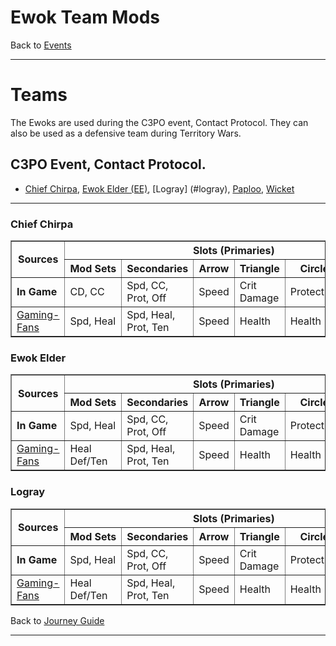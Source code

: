 # Ewok Team Mods

Back to [Events](../README.md)

---

# Teams

The Ewoks are used during the C3PO event, Contact Protocol. They can also be 
used as a defensive team during Territory Wars.

## C3PO Event, Contact Protocol.

- [Chief Chirpa](#chief-chirpa), [Ewok Elder (EE)](#ewok-elder), [Logray]
  (#logray), [Paploo](#paploo), [Wicket](wicket)

---

### Chief Chirpa

<table border=1>
  <thead>
    <tr>
      <th rowspan=2> Sources </th>
      <th colspan=6> Slots (Primaries) </th>
     </tr>
    <tr>
      <th style="white-space:nowrap;"> Mod Sets </th>
      <th> Secondaries</th>
      <th> Arrow </th>
      <th> Triangle </th>
      <th> Circle </th>
      <th> Plus </th>
     </tr>
    </thead>
    <tbody>
      <tr>
        <td> <b>In Game</b> </td>
        <td> CD, CC </td>
        <td> Spd, CC, Prot, Off </td>
        <td> Speed </td>
        <td> Crit Damage </td>
        <td> Protection </td>
        <td> Protection </td>
       </tr>
      <tr>
        <td> <a href="#https://gaming-fans.com/star-wars-goh/mods/">Gaming-Fans</a></td>
        <td> Spd, Heal </td>
        <td> Spd, Heal, Prot, Ten </td>
        <td> Speed </td>
        <td> Health </td>
        <td> Health </td>
        <td> Health </td>
       </tr>
  </tbody>
</table>

### Ewok Elder

<table border=1>
  <thead>
    <tr>
      <th rowspan=2> Sources </th>
      <th colspan=6> Slots (Primaries) </th>
     </tr>
    <tr>
      <th style="white-space:nowrap;"> Mod Sets </th>
      <th> Secondaries</th>
      <th> Arrow </th>
      <th> Triangle </th>
      <th> Circle </th>
      <th> Plus </th>
     </tr>
    </thead>
    <tbody>
      <tr>
        <td> <b>In Game</b> </td>
        <td> Spd, Heal </td>
        <td> Spd, CC, Prot, Off </td>
        <td> Speed </td>
        <td> Crit Damage </td>
        <td> Protection </td>
        <td> Protection </td>
       </tr>
      <tr>
        <td> <a href="#https://gaming-fans.com/star-wars-goh/mods/">Gaming-Fans</a></td>
        <td> Heal Def/Ten </td>
        <td> Spd, Heal, Prot, Ten </td>
        <td> Speed </td>
        <td> Health </td>
        <td> Health </td>
        <td> Health </td>
       </tr>
  </tbody>
</table>

### Logray

<table border=1>
  <thead>
    <tr>
      <th rowspan=2> Sources </th>
      <th colspan=6> Slots (Primaries) </th>
     </tr>
    <tr>
      <th style="white-space:nowrap;"> Mod Sets </th>
      <th> Secondaries</th>
      <th> Arrow </th>
      <th> Triangle </th>
      <th> Circle </th>
      <th> Plus </th>
     </tr>
    </thead>
    <tbody>
      <tr>
        <td> <b>In Game</b> </td>
        <td> Spd, Heal </td>
        <td> Spd, CC, Prot, Off </td>
        <td> Speed </td>
        <td> Crit Damage </td>
        <td> Protection </td>
        <td> Protection </td>
       </tr>
      <tr>
        <td> <a href="#https://gaming-fans.com/star-wars-goh/mods/">Gaming-Fans</a></td>
        <td> Heal Def/Ten </td>
        <td> Spd, Heal, Prot, Ten </td>
        <td> Speed </td>
        <td> Health </td>
        <td> Health </td>
        <td> Health </td>
       </tr>
  </tbody>
</table>

Back to [Journey Guide](../Events/Journeys.md)

---